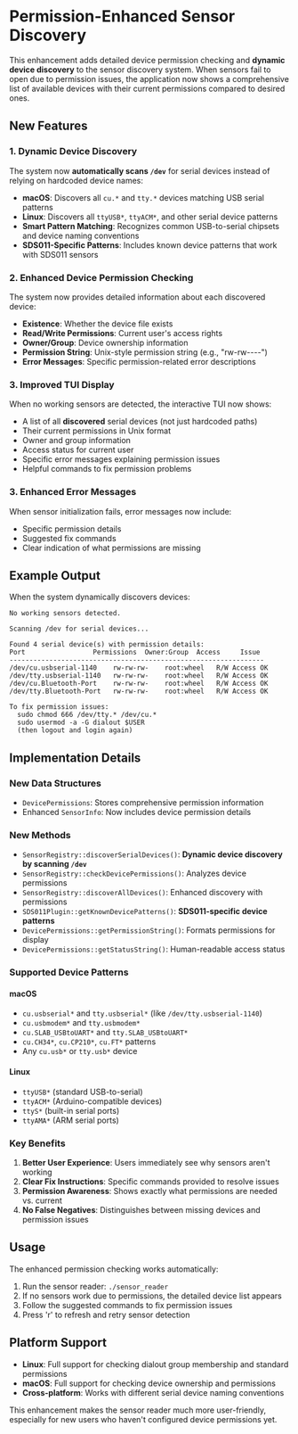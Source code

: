 # Permission-Enhanced Sensor Discovery

This enhancement adds detailed device permission checking and **dynamic device discovery** to the sensor discovery system. When sensors fail to open due to permission issues, the application now shows a comprehensive list of available devices with their current permissions compared to desired ones.

## New Features

### 1. Dynamic Device Discovery

The system now **automatically scans `/dev`** for serial devices instead of relying on hardcoded device names:
- **macOS**: Discovers all `cu.*` and `tty.*` devices matching USB serial patterns
- **Linux**: Discovers all `ttyUSB*`, `ttyACM*`, and other serial device patterns
- **Smart Pattern Matching**: Recognizes common USB-to-serial chipsets and device naming conventions
- **SDS011-Specific Patterns**: Includes known device patterns that work with SDS011 sensors

### 2. Enhanced Device Permission Checking

The system now provides detailed information about each discovered device:
- **Existence**: Whether the device file exists
- **Read/Write Permissions**: Current user's access rights
- **Owner/Group**: Device ownership information
- **Permission String**: Unix-style permission string (e.g., "rw-rw----")
- **Error Messages**: Specific permission-related error descriptions

### 3. Improved TUI Display

When no working sensors are detected, the interactive TUI now shows:
- A list of all **discovered** serial devices (not just hardcoded paths)
- Their current permissions in Unix format
- Owner and group information
- Access status for current user
- Specific error messages explaining permission issues
- Helpful commands to fix permission problems

### 3. Enhanced Error Messages

When sensor initialization fails, error messages now include:
- Specific permission details
- Suggested fix commands
- Clear indication of what permissions are missing

## Example Output

When the system dynamically discovers devices:

```
No working sensors detected.

Scanning /dev for serial devices...

Found 4 serial device(s) with permission details:
Port                 Permissions  Owner:Group  Access     Issue
----------------------------------------------------------------
/dev/cu.usbserial-1140    rw-rw-rw-    root:wheel   R/W Access OK
/dev/tty.usbserial-1140   rw-rw-rw-    root:wheel   R/W Access OK
/dev/cu.Bluetooth-Port    rw-rw-rw-    root:wheel   R/W Access OK
/dev/tty.Bluetooth-Port   rw-rw-rw-    root:wheel   R/W Access OK

To fix permission issues:
  sudo chmod 666 /dev/tty.* /dev/cu.*
  sudo usermod -a -G dialout $USER
  (then logout and login again)
```

## Implementation Details

### New Data Structures

- `DevicePermissions`: Stores comprehensive permission information
- Enhanced `SensorInfo`: Now includes device permission details

### New Methods

- `SensorRegistry::discoverSerialDevices()`: **Dynamic device discovery by scanning `/dev`**
- `SensorRegistry::checkDevicePermissions()`: Analyzes device permissions
- `SensorRegistry::discoverAllDevices()`: Enhanced discovery with permissions
- `SDS011Plugin::getKnownDevicePatterns()`: **SDS011-specific device patterns**
- `DevicePermissions::getPermissionString()`: Formats permissions for display
- `DevicePermissions::getStatusString()`: Human-readable access status

### Supported Device Patterns

#### macOS
- `cu.usbserial*` and `tty.usbserial*` (like `/dev/tty.usbserial-1140`)
- `cu.usbmodem*` and `tty.usbmodem*`
- `cu.SLAB_USBtoUART*` and `tty.SLAB_USBtoUART*`
- `cu.CH34*`, `cu.CP210*`, `cu.FT*` patterns
- Any `cu.usb*` or `tty.usb*` device

#### Linux
- `ttyUSB*` (standard USB-to-serial)
- `ttyACM*` (Arduino-compatible devices)
- `ttyS*` (built-in serial ports)
- `ttyAMA*` (ARM serial ports)

### Key Benefits

1. **Better User Experience**: Users immediately see why sensors aren't working
2. **Clear Fix Instructions**: Specific commands provided to resolve issues
3. **Permission Awareness**: Shows exactly what permissions are needed vs. current
4. **No False Negatives**: Distinguishes between missing devices and permission issues

## Usage

The enhanced permission checking works automatically:

1. Run the sensor reader: `./sensor_reader`
2. If no sensors work due to permissions, the detailed device list appears
3. Follow the suggested commands to fix permission issues
4. Press 'r' to refresh and retry sensor detection

## Platform Support

- **Linux**: Full support for checking dialout group membership and standard permissions
- **macOS**: Full support for checking device ownership and permissions
- **Cross-platform**: Works with different serial device naming conventions

This enhancement makes the sensor reader much more user-friendly, especially for new users who haven't configured device permissions yet.
